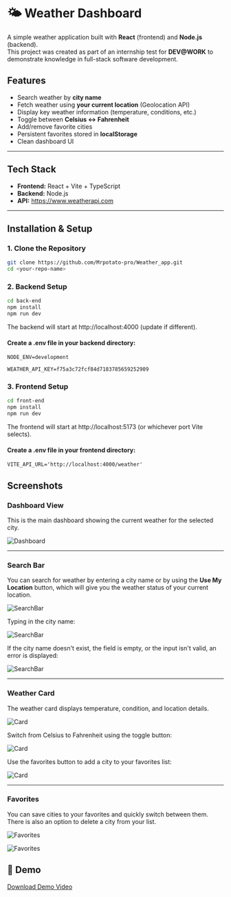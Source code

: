 # 🌤 Weather Dashboard  

A simple weather application built with **React** (frontend) and **Node.js** (backend).  
This project was created as part of an internship test for **DEV@WORK** to demonstrate knowledge in full-stack software development.  

## Features  

- Search weather by **city name** 
- Fetch weather using **your current location** (Geolocation API)  
- Display key weather information (temperature, conditions, etc.)  
- Toggle between **Celsius ↔ Fahrenheit**  
- Add/remove favorite cities  
- Persistent favorites stored in **localStorage**  
- Clean dashboard UI  

---

## Tech Stack  

- **Frontend:** React + Vite + TypeScript  
- **Backend:** Node.js  
- **API:** https://www.weatherapi.com

---

## Installation & Setup  

### 1. Clone the Repository  
```bash
git clone https://github.com/Mrpotato-pro/Weather_app.git
cd <your-repo-name>
```

### 2. Backend Setup
```bash
cd back-end
npm install
npm run dev
```
The backend will start at http://localhost:4000 (update if different).

#### Create a .env file in your backend directory:
```env
NODE_ENV=development

WEATHER_API_KEY=f75a3c72fcf84d7183785659252909
```

### 3. Frontend Setup
```bash
cd front-end
npm install
npm run dev
```
The frontend will start at http://localhost:5173 (or whichever port Vite selects).

#### Create a .env file in your frontend directory:
```env
VITE_API_URL='http://localhost:4000/weather'
```

## Screenshots

### Dashboard View  
This is the main dashboard showing the current weather for the selected city.  

![Dashboard](./images/screen9.png)

---

### Search Bar  
You can search for weather by entering a city name or by using the **Use My Location** button, which will give you the weather status of your current location.  

![SearchBar](./images/screen1.png)  

Typing in the city name:  

![SearchBar](./images/screen2.png)  

If the city name doesn't exist, the field is empty, or the input isn't valid, an error is displayed:  

![SearchBar](./images/screen3.png)  

---

### Weather Card  
The weather card displays temperature, condition, and location details.  

![Card](./images/screen4.png)  

Switch from Celsius to Fahrenheit using the toggle button:  

![Card](./images/screen5.png)  

Use the favorites button to add a city to your favorites list:  

![Card](./images/screen6.png)  

---

### Favorites  
You can save cities to your favorites and quickly switch between them.  
There is also an option to delete a city from your list.  

![Favorites](./images/screen7.png)  

![Favorites](./images/screen8.png)  


## 🎥 Demo

[Download Demo Video](./images/demo.gif)